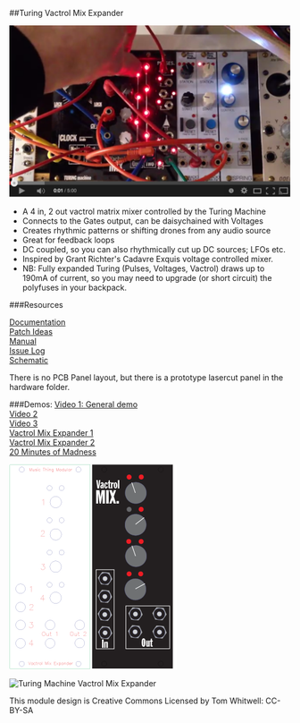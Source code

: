 ##Turing Vactrol Mix Expander   

![[](http://youtu.be/Ccwjb2riCqE)](https://github.com/TomWhitwell/TuringMixExpander/raw/master/Collateral/vme_vid1.png)  

- A 4 in, 2 out  vactrol matrix mixer controlled by the Turing Machine  
- Connects to the Gates output, can be daisychained with Voltages  
- Creates rhythmic patterns or shifting drones from any audio source 
- Great for feedback loops  
- DC coupled, so you can also rhythmically cut up DC sources; LFOs etc. 
- Inspired by Grant Richter's Cadavre Exquis voltage controlled mixer.  
- NB: Fully expanded Turing (Pulses, Voltages, Vactrol) draws up to 190mA of current, so you may need to upgrade (or short circuit) the polyfuses in your backpack. 

###Resources  

[Documentation](https://github.com/TomWhitwell/TuringMixExpander/wiki)   
[Patch Ideas](https://github.com/TomWhitwell/TuringMixExpander/wiki/Patch-Recipes)  
[Manual](https://github.com/TomWhitwell/TuringMixExpander/wiki/How-to-use-the-module)  
[Issue Log](https://github.com/TomWhitwell/TuringMixExpander/issues)   
[Schematic](https://github.com/TomWhitwell/TuringMixExpander/wiki/Schematics)  

There is no PCB Panel layout, but there is a prototype lasercut panel in the hardware folder.  

###Demos: 
[Video 1: General demo](http://youtu.be/Ccwjb2riCqE)  
[Video 2](http://youtu.be/xf4IhIy3am4)  
[Video 3](http://youtu.be/hwUs_kbf3PM)  
[Vactrol Mix Expander 1](https://soundcloud.com/musicthing/random-looping-vactrol-mixer)  
[Vactrol Mix Expander 2](https://soundcloud.com/musicthing/exquisite-corpse-2)  
[20 Minutes of Madness](https://soundcloud.com/musicthing/radio-music-20-minutes-of-madness)  

![](https://raw.githubusercontent.com/TomWhitwell/TuringMixExpander/master/Collateral/mixexpander.png)

![Turing Machine Vactrol Mix Expander](https://farm6.staticflickr.com/5452/8877172227_30965980ba.jpg)  

This module design is Creative Commons Licensed by Tom Whitwell: CC-BY-SA   
